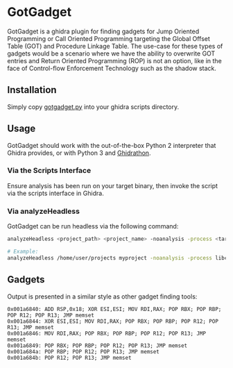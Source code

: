 # GotGadget

GotGadget is a ghidra plugin for finding gadgets for Jump Oriented Programming or Call Oriented Programming targeting
the Global Offset Table (GOT) and Procedure Linkage Table.  The use-case for these types of gadgets would be a scenario 
where we have the ability to overwrite GOT entries and Return Oriented Programming (ROP) is not an option, like in the
face of Control-flow Enforcement Technology such as the shadow stack.

## Installation
Simply copy [gotgadget.py](gotgadget.py) into your ghidra scripts directory.

## Usage
GotGadget should work with the out-of-the-box Python 2 interpreter that Ghidra provides, or with Python 3 and [Ghidrathon](https://github.com/mandiant/Ghidrathon).

### Via the Scripts Interface
Ensure analysis has been run on your target binary, then invoke the script via the scripts interface in Ghidra.
### Via analyzeHeadless
GotGadget can be run headless via the following command:
```bash
analyzeHeadless <project_path> <project_name> -noanalysis -process <target_binary_name> -postScript <path_to_got_gadget> > <output_path>

# Example:
analyzeHeadless /home/user/projects myproject -noanalysis -process libc.so.6 -postScript /home/user/ghidra_scripts/gotgadget.py > /tmp/output
```

## Gadgets
Output is presented in a similar style as other gadget finding tools:

```
0x001a6840: ADD RSP,0x18; XOR ESI,ESI; MOV RDI,RAX; POP RBX; POP RBP; POP R12; POP R13; JMP memset
0x001a6844: XOR ESI,ESI; MOV RDI,RAX; POP RBX; POP RBP; POP R12; POP R13; JMP memset
0x001a6846: MOV RDI,RAX; POP RBX; POP RBP; POP R12; POP R13; JMP memset
0x001a6849: POP RBX; POP RBP; POP R12; POP R13; JMP memset
0x001a684a: POP RBP; POP R12; POP R13; JMP memset
0x001a684b: POP R12; POP R13; JMP memset
```
